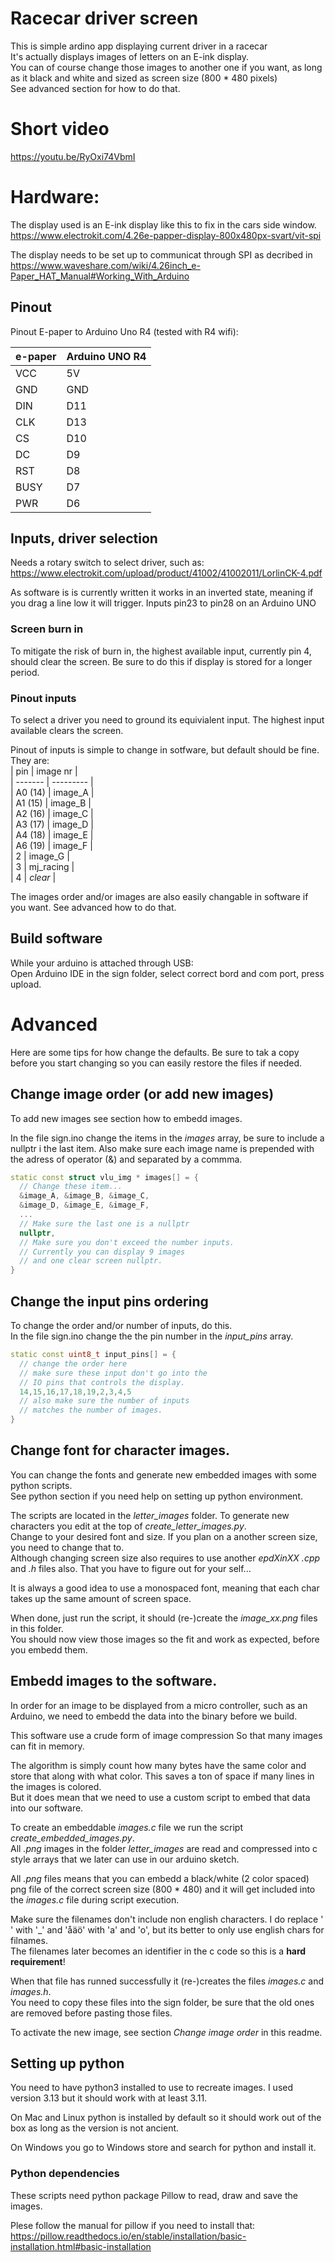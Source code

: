 # Racecar driver screen
This is simple ardino app displaying current driver in a racecar  
It's actually displays images of letters on an E-ink display.  
You can of course change those images to another one if you want, as long as it black and white and sized as screen size (800 * 480 pixels)  
See advanced section for how to do that.  

# Short video
https://youtu.be/RyOxi74VbmI  

# Hardware:  
The display used is an E-ink display like this to fix in the cars side window.  
https://www.electrokit.com/4.26e-papper-display-800x480px-svart/vit-spi

The display needs to be set up to communicat through SPI as decribed in 
https://www.waveshare.com/wiki/4.26inch_e-Paper_HAT_Manual#Working_With_Arduino  

## Pinout
Pinout E-paper to Arduino Uno R4 (tested with R4 wifi):  

|  e-paper   | Arduino UNO R4  |  
| ---------- | ----------------|  
| VCC        |  5V             |  
| GND        |  GND            |  
| DIN        |  D11            |  
| CLK        |  D13            |  
| CS         |  D10            |  
| DC         |  D9             |  
| RST        |  D8             |  
| BUSY       |  D7             |  
| PWR        |  D6             |  
  
  
## Inputs, driver selection
Needs a rotary switch to select driver, such as:  
https://www.electrokit.com/upload/product/41002/41002011/LorlinCK-4.pdf  
  
As software is is currently written it works in an inverted state, meaning if you drag a line low it will trigger. Inputs pin23 to pin28 on an Arduino UNO
  
### Screen burn in
To mitigate the risk of burn in, the highest available input, currently pin 4, should clear the screen. Be sure to do this if display is stored for a longer period.  
  
### Pinout inputs
To select a driver you need to ground its equivialent input. The highest input available clears the screen. 
  
Pinout of inputs is simple to change in sotfware, but default should be fine. They are:  
|  pin    |  image nr |  
| ------- | --------- |  
| A0 (14) | image_A   |  
| A1 (15) | image_B   |  
| A2 (16) | image_C   |  
| A3 (17) | image_D   |  
| A4 (18) | image_E   |  
| A6 (19) | image_F   |  
| 2       | image_G   |  
| 3       | mj_racing |  
| 4       | *clear*   |  

The images order and/or images are also easily changable in software if you want. See advanced how to do that.  

## Build software  
While your arduino is attached through USB:  
Open Arduino IDE in the sign folder, select correct bord and com port, press upload.  

# Advanced  
Here are some tips for how change the defaults.
Be sure to tak a copy before you start changing so you can easily restore the files if needed.  

## Change image order (or add new images) 
To add new images see section how to embedd images.  
   
In the file sign.ino change the items in the *images* array, be sure to include a nullptr i the last item. Also make sure each image name is prepended with the adress of operator (&) and separated by a commma.

```c++
static const struct vlu_img * images[] = {
  // Change these item...
  &image_A, &image_B, &image_C,
  &image_D, &image_E, &image_F,
  ...
  // Make sure the last one is a nullptr
  nullptr,
  // Make sure you don't exceed the number inputs. 
  // Currently you can display 9 images 
  // and one clear screen nullptr. 
}
```

## Change the input pins ordering  
To change the order and/or number of inputs, do this.  
In the file sign.ino change the the pin number in the *input_pins* array. 
```c++
static const uint8_t input_pins[] = {
  // change the order here
  // make sure these input don't go into the 
  // IO pins that controls the display.
  14,15,16,17,18,19,2,3,4,5
  // also make sure the number of inputs 
  // matches the number of images.
}
```

## Change font for character images.
You can change the fonts and generate new embedded images with some python scripts.  
See python section if you need help on setting up python environment.
  
The scripts are located in the *letter_images* folder. To generate new characters you edit at the top of *create_letter_images.py*.  
Change to your desired font and size. If you plan on a another screen size, you need to change that to.  
Although changing screen size also requires to use another *epdXinXX* *.cpp* and *.h* files also. That you have to figure out for your self...

It is always a good idea to use a monospaced font, meaning that each char takes up the same amount of screen space.  

When done, just run the script, it should (re-)create the *image_xx.png* files in this folder.  
You should now view those images so the fit and work as expected, before you embedd them.  

## Embedd images to the software.
In order for an image to be displayed from a micro controller, such as an Arduino, we need to embedd the data into the binary before we build.  

This software use a crude form of image compression So that many images can fit in memory.  

The algorithm is simply count how many bytes have the same color and store that along with what color. This saves a ton of space if many lines in the images is colored.  
But it does mean that we need to use a custom script to embed that data into our software.  

To create an embeddable *images.c* file we run the script *create_embedded_images.py*.  
All *.png* images in the folder *letter_images* are read and compressed into c style arrays that we later can use in our arduino sketch.  

All *.png* files means that you can embedd a black/white (2 color spaced) png file of the correct screen size (800 * 480) and it will get included into the *images.c* file during script execution.  

Make sure the filenames don't include non english characters. I do replace ' ' with '_' and 'åäö' with 'a' and 'o', but its better to only use english chars for filnames.  
The filenames later becomes an identifier in the c code so this is a **hard requirement**!

When that file has runned successfully it (re-)creates the files *images.c* and *images.h*.  
You need to copy these files into the sign folder, be sure that the old ones are removed before pasting those files.

To activate the new image, see section *Change image order* in this readme.

## Setting up python
You need to have python3 installed to use to recreate images. I used version 3.13 but it should work with at least 3.11.  

On Mac and Linux python is installed by default so it should work out of the box as long as the version is not ancient.  

On Windows you go to Windows store and search for python and install it.  

### Python dependencies
These scripts need python package Pillow to read, draw and save the images.  

Plese follow the manual for pillow if you need to install that:  
https://pillow.readthedocs.io/en/stable/installation/basic-installation.html#basic-installation

